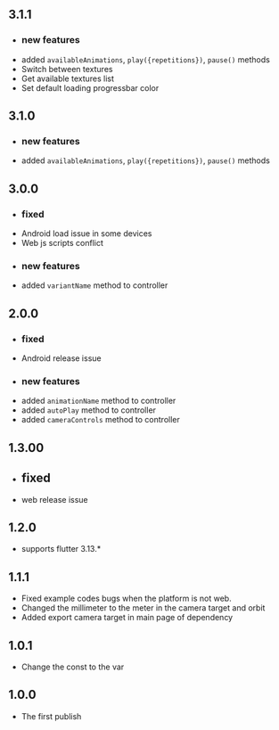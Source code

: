 ## 3.1.1

* ### new features
* added `availableAnimations`, `play({repetitions})`, `pause()` methods 
* Switch between textures
* Get available textures list
* Set default loading progressbar color

## 3.1.0

* ### new features
* added `availableAnimations`, `play({repetitions})`, `pause()` methods

## 3.0.0

* ### fixed
* Android load issue in some devices
* Web js scripts conflict
* ### new features
* added `variantName` method to controller

## 2.0.0

* ### fixed
* Android release issue
* ### new features
* added `animationName` method to controller
* added `autoPlay` method to controller
* added `cameraControls` method to controller

## 1.3.00

* ## fixed
* web release issue

## 1.2.0

* supports flutter 3.13.*

## 1.1.1

* Fixed example codes bugs when the platform is not web.
* Changed the millimeter to the meter in the camera target and orbit
* Added export camera target in main page of dependency

## 1.0.1

* Change the const to the var

## 1.0.0

* The first publish
